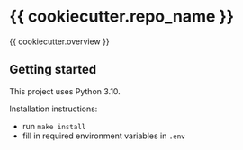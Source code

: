# {{ cookiecutter.repo_name }}

{{ cookiecutter.overview }}

## Getting started

This project uses Python 3.10.

Installation instructions:

* run `make install`
* fill in required environment variables in `.env`
